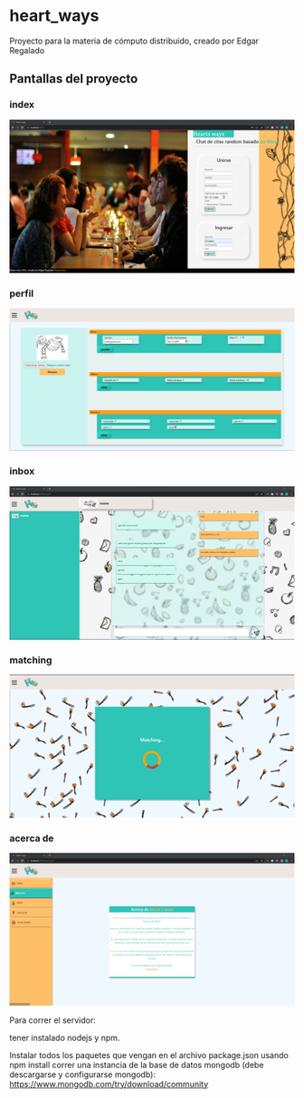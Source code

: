 # heart_ways
Proyecto para la materia de cómputo distribuido, creado por Edgar Regalado  
  
## Pantallas del proyecto
  
  ### index
  ![](https://github.com/diespeso/heart_ways/blob/main/public/img/pantallas/main.png)
  
  ### perfil
  ![](https://github.com/diespeso/heart_ways/blob/main/public/img/pantallas/perfil.png)
  
  ### inbox
  ![](https://github.com/diespeso/heart_ways/blob/main/public/img/pantallas/inbox.png)
  
  ### matching
  ![](https://github.com/diespeso/heart_ways/blob/main/public/img/pantallas/matching.png)
  
  ### acerca de
  ![](https://github.com/diespeso/heart_ways/blob/main/public/img/pantallas/acerca_de.png)


Para correr el servidor:

tener instalado nodejs y npm.

Instalar todos los paquetes que vengan en el archivo package.json usando npm install <nombredelpaquete>
correr una instancia de la base de datos mongodb (debe descargarse y configurarse mongodb): https://www.mongodb.com/try/download/community
